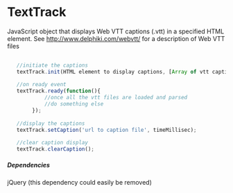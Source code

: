 TextTrack
=========


JavaScript object that displays Web VTT captions (.vtt) in a specified HTML element. 
See http://www.delphiki.com/webvtt/ for a description of Web VTT files



```javascript
   
   //initiate the captions
   textTrack.init(HTML element to display captions, [Array of vtt captions file urls]);
   
   //on ready event
   textTrack.ready(function(){
            //once all the vtt files are loaded and parsed
            //do something else
        });
 
   //display the captions
   textTrack.setCaption('url to caption file', timeMillisec);  
   
   //clear caption display
   textTrack.clearCaption();  
```

##### Dependencies
jQuery (this dependency could easily be removed)

